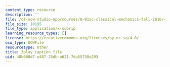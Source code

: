 ```yaml
---
content_type: resource
description: ''
file: /ol-ocw-studio-app/courses/8-01sc-classical-mechanics-fall-2016/48b000d7e48725dba6217da55738e293_O_M8asN10oQ.srt
file_size: 10195
file_type: application/x-subrip
learning_resource_types: []
license: https://creativecommons.org/licenses/by-nc-sa/4.0/
ocw_type: OCWFile
resourcetype: Other
title: 3play caption file
uid: 48b000d7-e487-25db-a621-7da55738e293
---
```

